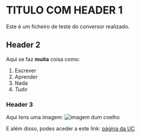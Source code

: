 # TITULO COM HEADER 1
Este é um ficheiro de teste do conversor realizado.

## Header 2 

Aqui se faz **muita** coisa como: 
1. Escrever 
2. Aprender
3. Nada
4. *Tudo*

### Header 3 

Aqui tens uma imagem: ![imagem dum coelho](http://www.coellho.com)

E além disso, podes aceder a este link: [página da UC](http://www.uc.pt)
